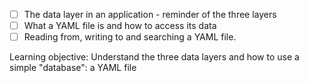 - [ ] The data layer in an application - reminder of the three layers
- [ ] What a YAML file is and how to access its data
- [ ] Reading from, writing to and searching a YAML file.

Learning objective: Understand the three data layers and how to use a simple "database": a YAML file
